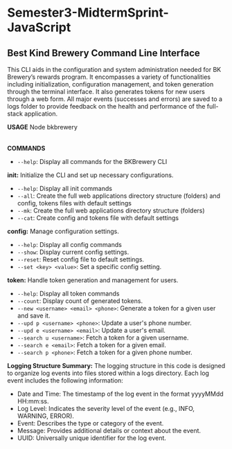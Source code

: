 # Semester3-MidtermSprint-JavaScript

## Best Kind Brewery Command Line Interface

This CLI aids in the configuration and system administration needed for BK Brewery’s rewards program. It encompasses a variety of functionalities including initialization, configuration management, and token generation through the terminal interface. It also generates tokens for new users through a web form. All major events (successes and errors) are saved to a logs folder to provide feedback on the health and performance of the full-stack application.

**USAGE**
Node bkbrewery <command> <option>

**COMMANDS**
- `--help`: Display all commands for the BKBrewery CLI  

**init:** 
Initialize the CLI and set up necessary configurations.
- `--help`: Display all init commands 
- `--all`: Create the full web applications directory structure (folders) and config, tokens files with default settings 
- `--mk`: Create the full web applications directory structure (folders) 
- `--cat`: Create config and tokens file with default settings 

**config:**
Manage configuration settings.
- `--help`: Display all config commands 
- `--show`: Display current config settings.
- `--reset`: Reset config file to default settings.
- `--set <key> <value>`: Set a specific config setting.

**token:**
Handle token generation and management for users.
- `--help`: Display all token commands 
- `--count`: Display count of generated tokens.
- `--new <username> <email> <phone>`: Generate a token for a given user and save it.
- `--upd p <username> <phone>`: Update a user's phone number.
- `--upd e <username> <email>`: Update a user's email.
- `--search u <username>`: Fetch a token for a given username.
- `--search e <email>`: Fetch a token for a given email.
- `--search p <phone>`: Fetch a token for a given phone number.

**Logging Structure Summary:**
The logging structure in this code is designed to organize log events into files stored within a logs directory. Each log event includes the following information:
- Date and Time: The timestamp of the log event in the format yyyyMMdd HH:mm:ss.
- Log Level: Indicates the severity level of the event (e.g., INFO, WARNING, ERROR).
- Event: Describes the type or category of the event.
- Message: Provides additional details or context about the event.
- UUID: Universally unique identifier for the log event.
